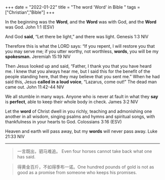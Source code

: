 +++ 
date = "2022-01-22"
title = "The word 'Word' in Bible "
tags = ["Christian","Bible"]
+++

In the beginning was the __Word__, and the __Word__ was with God, and the __Word__ was God.
John 1:1 (ESV)

And God **said**, “Let there be light,” and there was light.
Genesis 1:3 NIV

Therefore this is what the LORD says: “If you repent, I will restore you that you may serve me; if you utter worthy, not worthless, **words**, you will be my **spokesman.** 
Jeremiah 15:19 NIV

Then Jesus looked up and said, “Father, I thank you that you have heard me. I knew that you always hear me, but I said this for the benefit of the people standing here, that they may believe that you sent me.” When he had said this, Jesus **called in a loud voice**, “Lazarus, come out!” The dead man came out.
John 11:42-44 NIV

We all stumble in many ways. Anyone who is never at fault in what they **say** is **perfect**, able to keep their whole body in check.
James 3:2 NIV

Let the __word__ of Christ dwell in you richly, teaching and admonishing one another in all wisdom, singing psalms and hymns and spiritual songs, with thankfulness in your hearts to God.
Colossians 3:16 (ESV)

Heaven and earth will pass away, but my **words** will never pass away.
Luke 21:33 NIV

---


> 一言既出，驷马难追。
> Even four horses cannot take back what one has said.

> 得黄金百斤，不如得季布一诺。One hundred pounds of gold is not as good as a promise from someone who keeps his promises.


